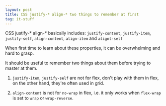 ```yaml
---
layout: post
title: CSS justify-* align-* two things to remember at first
tag: it-stuff
---
```


CSS justify-\* align-\* basically includes: `justify-content`, `justify-item`, `justify-self`, `align-content`, `align-item` and `alignt-self`

When first time to learn about these properties, it can be overwhelming and hard to grasp.

It should be useful to remember two things about them before trying to master at them.

1. `justify-item`, `justify-self` are not for flex, don't play with them in flex, on the other hand, they're often used in grid.

2. `align-content` is not for `no-wrap` in flex, i.e. it only works when `flex-wrap` is set to `wrap` or `wrap-reverse`.
